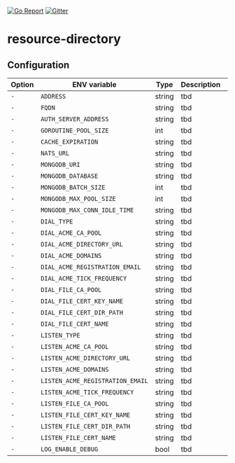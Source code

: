[![Go Report](https://goreportcard.com/badge/github.com/go-ocf/cloud/resource-directory)](https://goreportcard.com/report/github.com/go-ocf/cloud/resource-directory)
[![Gitter](https://badges.gitter.im/ocfcloud/Lobby.svg)](https://gitter.im/ocfcloud/Lobby?utm_source=badge&utm_medium=badge&utm_campaign=pr-badge)

# resource-directory

## Configuration
| Option | ENV variable | Type | Description | Default |
| ------ | --------- | ----------- | ------- | ------- |
| `-` | `ADDRESS` | string | tbd | `"0.0.0.0:5684"` |
| `-` | `FQDN` | string | tbd | `"coap-gw.ocf.cloud"` |
| `-` | `AUTH_SERVER_ADDRESS` | string | tbd | `"127.0.0.1:9100"` |
| `-` | `GOROUTINE_POOL_SIZE` | int | tbd | `16` |
| `-` | `CACHE_EXPIRATION` | string | tbd | `"30s"` |
| `-` | `NATS_URL` | string | tbd | `"nats://localhost:4222"` |
| `-` | `MONGODB_URI` | string | tbd | `"mongodb://localhost:27017"` |
| `-` | `MONGODB_DATABASE` | string | tbd | `"eventstore"` |
| `-` | `MONGODB_BATCH_SIZE` | int | tbd | `16` |
| `-` | `MONGODB_MAX_POOL_SIZE` | int | tbd | `16` |
| `-` | `MONGODB_MAX_CONN_IDLE_TIME` | string | tbd | `"240s"` |
| `-` | `DIAL_TYPE` | string | tbd | `"acme"` |
| `-` | `DIAL_ACME_CA_POOL` | string | tbd | `""` |
| `-` | `DIAL_ACME_DIRECTORY_URL` | string | tbd | `""` |
| `-` | `DIAL_ACME_DOMAINS` | string | tbd | `""` |
| `-` | `DIAL_ACME_REGISTRATION_EMAIL` | string | tbd | `""` |
| `-` | `DIAL_ACME_TICK_FREQUENCY` | string | tbd | `""` |
| `-` | `DIAL_FILE_CA_POOL` | string | tbd | `""` |
| `-` | `DIAL_FILE_CERT_KEY_NAME` | string | tbd | `""` |
| `-` | `DIAL_FILE_CERT_DIR_PATH` | string | tbd | `""` |
| `-` | `DIAL_FILE_CERT_NAME` | string | tbd | `""` |
| `-` | `LISTEN_TYPE` | string | tbd | `"acme"` |
| `-` | `LISTEN_ACME_CA_POOL` | string | tbd | `""` |
| `-` | `LISTEN_ACME_DIRECTORY_URL` | string | tbd | `""` |
| `-` | `LISTEN_ACME_DOMAINS` | string | tbd | `""` |
| `-` | `LISTEN_ACME_REGISTRATION_EMAIL` | string | tbd | `""` |
| `-` | `LISTEN_ACME_TICK_FREQUENCY` | string | tbd | `""` |
| `-` | `LISTEN_FILE_CA_POOL` | string | tbd | `""` |
| `-` | `LISTEN_FILE_CERT_KEY_NAME` | string | tbd | `""` |
| `-` | `LISTEN_FILE_CERT_DIR_PATH` | string | tbd | `""` |
| `-` | `LISTEN_FILE_CERT_NAME` | string | tbd | `""` |
| `-` | `LOG_ENABLE_DEBUG` | bool | tbd | `false` |
